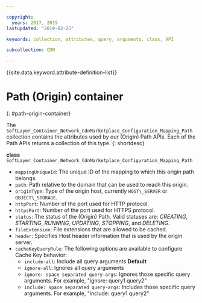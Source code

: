 ```yaml
---

copyright:
  years: 2017, 2019
lastupdated: "2019-02-25"

keywords: collection, attributes, query, arguments, class, API

subcollection: CDN

---
```


{{site.data.keyword.attribute-definition-list}}

# Path (Origin) container
{: #path-origin-container}

The `SoftLayer_Container_Network_CdnMarketplace_Configuration_Mapping_Path` collection contains the attributes used by our (Origin) Path APIs. Each of the Path APIs returns a collection of this type.
{: shortdesc}

**class** `SoftLayer_Container_Network_CdnMarketplace_Configuration_Mapping_Path`

* `mappingUniqueId`: The unique ID of the mapping to which this origin path belongs.
* `path`:  Path relative to the domain that can be used to reach this origin.
* `originType`: Type of the origin host, currently `HOST\_SERVER` or `OBJECT\_STORAGE`.
* `httpPort`: Number of the port used for HTTP protocol.
* `httpsPort`: Number of the port used for HTTPS protocol.
* `status`: The status of the (Origin) Path. Valid statuses are: _CREATING_, _STARTING_, _RUNNING_, _UPDATING_, _STOPPING_, and _DELETING_.
* `fileExtension`: File extensions that are allowed to be cached.
* `header`: Specifies Host header information that is used by the origin server.
* `cacheKeyQueryRule`: The following options are available to configure Cache Key behavior:
    * `include-all`: Include all query arguments **Default**
    * `ignore-all`: Ignores all query arguments
    * `ignore: space separated query-args`: Ignores those specific query arguments. For example, "ignore: query1 query2"
    * `include: space separated query-args`: Includes those specific query arguments. For example, "include: query1 query2"
